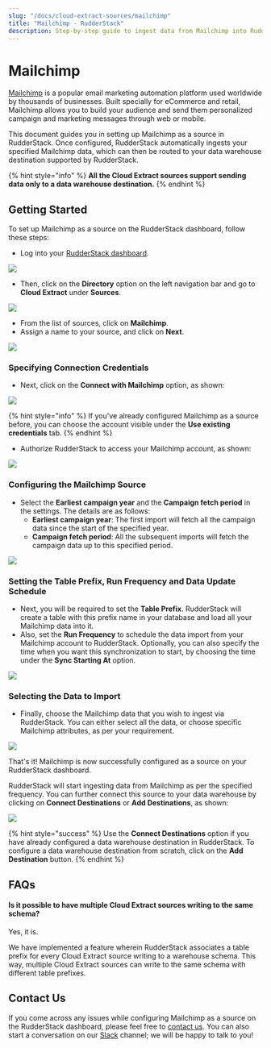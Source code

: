 ```yaml
---
slug: "/docs/cloud-extract-sources/mailchimp"
title: "Mailchimp - RudderStack"
description: Step-by-step guide to ingest data from Mailchimp into RudderStack.
---
```


# Mailchimp

[Mailchimp](https://mailchimp.com/) is a popular email marketing automation platform used worldwide by thousands of businesses. Built specially for eCommerce and retail, Mailchimp allows you to build your audience and send them personalized campaign and marketing messages through web or mobile.

This document guides you in setting up Mailchimp as a source in RudderStack. Once configured, RudderStack automatically ingests your specified Mailchimp data, which can then be routed to your data warehouse destination supported by RudderStack.

{% hint style="info" %}
**All the Cloud Extract sources support sending data only to a data warehouse destination.**
{% endhint %}

## Getting Started

To set up Mailchimp as a source on the RudderStack dashboard, follow these steps:

- Log into your [RudderStack dashboard](https://app.rudderlabs.com/signup?type=freetrial).

![](../.gitbook/assets/1%20%2815%29%20%281%29.png)

- Then, click on the **Directory** option on the left navigation bar and go to **Cloud Extract** under **Sources**.

![](../.gitbook/assets/2%20%2820%29.png)

- From the list of sources, click on **Mailchimp**.
- Assign a name to your source, and click on **Next**.

![](../.gitbook/assets/3%20%2818%29.png)

### Specifying Connection Credentials

- Next, click on the **Connect with Mailchimp** option, as shown:

![](../.gitbook/assets/4%20%2817%29.png)

{% hint style="info" %}
If you've already configured Mailchimp as a source before, you can choose the account visible under the **Use existing credentials** tab.
{% endhint %}

- Authorize RudderStack to access your Mailchimp account, as shown:

![](../.gitbook/assets/5%20%2818%29.png)

### Configuring the Mailchimp Source

- Select the **Earliest campaign year** and the **Campaign fetch period** in the settings. The details are as follows:
  - **Earliest campaign year**: The first import will fetch all the campaign data since the start of the specified year.
  - **Campaign fetch period**: All the subsequent imports will fetch the campaign data up to this specified period.

![](../.gitbook/assets/6%20%2816%29.png)

### Setting the Table Prefix, Run Frequency and Data Update Schedule

- Next, you will be required to set the **Table Prefix**. RudderStack will create a table with this prefix name in your database and load all your Mailchimp data into it.
- Also, set the **Run Frequency** to schedule the data import from your Mailchimp account to RudderStack. Optionally, you can also specify the time when you want this synchronization to start, by choosing the time under the **Sync Starting At** option.

![](../.gitbook/assets/7%20%2811%29.png)

### Selecting the Data to Import

- Finally, choose the Mailchimp data that you wish to ingest via RudderStack. You can either select all the data, or choose specific Mailchimp attributes, as per your requirement.

![](../.gitbook/assets/8%20%285%29.png)

That's it! Mailchimp is now successfully configured as a source on your RudderStack dashboard.

RudderStack will start ingesting data from Mailchimp as per the specified frequency. You can further connect this source to your data warehouse by clicking on **Connect Destinations** or **Add Destinations**, as shown:

![](../.gitbook/assets/9%20%283%29.png)

{% hint style="success" %}
Use the **Connect Destinations** option if you have already configured a data warehouse destination in RudderStack. To configure a data warehouse destination from scratch, click on the **Add Destination** button.
{% endhint %}

## FAQs

#### Is it possible to have multiple Cloud Extract sources writing to the same schema?

Yes, it is.

We have implemented a feature wherein RudderStack associates a table prefix for every Cloud Extract source writing to a warehouse schema. This way, multiple Cloud Extract sources can write to the same schema with different table prefixes.

## Contact Us

If you come across any issues while configuring Mailchimp as a source on the RudderStack dashboard, please feel free to [contact us](mailto:%20docs@rudderstack.com). You can also start a conversation on our [Slack](https://resources.rudderstack.com/join-rudderstack-slack) channel; we will be happy to talk to you!
